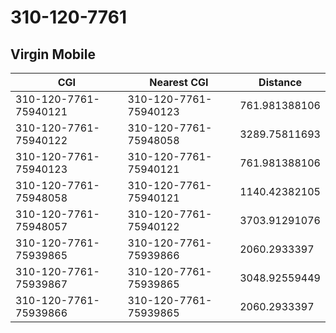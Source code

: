 # 310-120-7761
## Virgin Mobile


| CGI | Nearest CGI | Distance |
|-----|-------------|----------|
| 310-120-7761-75940121 | 310-120-7761-75940123 | 761.981388106 |
| 310-120-7761-75940122 | 310-120-7761-75948058 | 3289.75811693 |
| 310-120-7761-75940123 | 310-120-7761-75940121 | 761.981388106 |
| 310-120-7761-75948058 | 310-120-7761-75940121 | 1140.42382105 |
| 310-120-7761-75948057 | 310-120-7761-75940122 | 3703.91291076 |
| 310-120-7761-75939865 | 310-120-7761-75939866 | 2060.2933397 |
| 310-120-7761-75939867 | 310-120-7761-75939865 | 3048.92559449 |
| 310-120-7761-75939866 | 310-120-7761-75939865 | 2060.2933397 |
